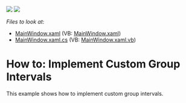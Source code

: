 <!-- default badges list -->
[![](https://img.shields.io/badge/Open_in_DevExpress_Support_Center-FF7200?style=flat-square&logo=DevExpress&logoColor=white)](https://supportcenter.devexpress.com/ticket/details/E2132)
[![](https://img.shields.io/badge/📖_How_to_use_DevExpress_Examples-e9f6fc?style=flat-square)](https://docs.devexpress.com/GeneralInformation/403183)
<!-- default badges end -->
<!-- default file list -->
*Files to look at*:

* [MainWindow.xaml](./CS/HowToCustomGroupInterval/MainWindow.xaml) (VB: [MainWindow.xaml](./VB/HowToCustomGroupInterval/MainWindow.xaml))
* [MainWindow.xaml.cs](./CS/HowToCustomGroupInterval/MainWindow.xaml.cs) (VB: [MainWindow.xaml.vb](./VB/HowToCustomGroupInterval/MainWindow.xaml.vb))
<!-- default file list end -->
# How to: Implement Custom Group Intervals


<p>This example shows how to implement custom group intervals.</p>

<br/>


